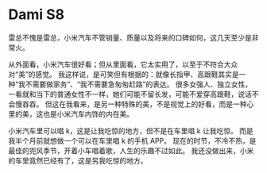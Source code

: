 # Dami S8
雷总不愧是雷总，小米汽车不管销量、质量以及将来的口碑如何，这几天至少是非常火。

从外面看，小米汽车很好看；但从里面看，它太实用了，以至于不符合大众对“美”的感觉。
我这样说，是可笑但有根据的：就像长指甲、高跟鞋其实是一种“我不需要做家务”、“我不需要急匆匆赶路”的表达。
很多女强人、独立女性，一看就和当下的普通女性不一样，她们可能不留长发，可能不爱穿高跟鞋，说话不会慢吞吞。
但这在我看来，是另一种特殊的美，不是视觉上的好看，而是一种心里的美，这也是小米汽车内饰的内在美。

小米汽车里可以唱 k，这是让我吃惊的地方，但不是在车里唱 k 让我吃惊。
而是我半个月前就想做一个可以在车里唱 k 的手机 APP。
现在的时节，不冷不热，是最佳的兜风季节，开着小车唱着歌，人生的乐趣不过如此。
我还没做出来，小米的车里竟然已经有了，这是另我吃惊的地方。
